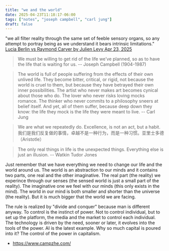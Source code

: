```yaml
---
title: "we and the world"
date: 2025-04-23T11:18:17-06:00
tags: ["notes", "joseph campbell", "carl jung"]
draft: false
---
```


"we all filter reality through the same set of feeble sensory organs, so any attempt to portray being as we understand it bears intrinsic limitations." [Lucia Berlin vs Raymond Carver by Julien Levy Apr 23, 2025](https://lithub.com/lucia-berlin-vs-raymond-carver-who-is-the-real-patron-saint-of-realism)

> We must be willing to get rid of the life we’ve planned, so as to have the life that is waiting for us. -- Joseph Campbell (1904-1987)

> The world is full of people suffering from the effects of their own unlived life. They become bitter, critical, or rigid, not because the world is cruel to them, but because they have betrayed their own inner possibilities. The artist who never makes art becomes cynical about those who do.
The lover who never risks loving mocks romance. The thinker who never commits to a philosophy sneers at belief itself. And yet, all of them suffer, because deep down they know: the life they mock is the life they were meant to live. -- Carl Jung

> We are what we repeatedly do. Excellence, is not an act, but a habit. 我们是我们反复做的事情，卓越不是一种行为，而是一种习惯。亚里士多德（Aristotle）

> The only real things in life is the unexpected things. Everything else is just an illusion. -- Watkin Tudor Jones

Just remember that we have everything we need to change our life and the world around us. The world is an abstraction to our minds and it contains two parts, one real and the other imaginative. The real part (the reality) we experince through our senses (the sensed world is just a small part of the reality). The imaginative one we feel with our minds (this only exists in the mind). The world in our mind is both smaller and shorter than the universe (the reality). But it is much bigger that the world we are facing.
 
The rule is realized by "divide and conquer" because man is different anyway. To control is the instinct of power. Not to control individual, but to set up the platform, the media and the market to control each individual. The technology is driven by the need, sooner or later, it evolves into the tools of the power. AI is the latest example. Why so much capital is poured into it? The control of the power in capitalism.
 
* https://www.campzhe.com/

